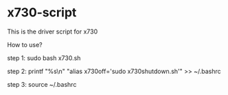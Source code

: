 # x730-script
This is the driver script for x730

How to use?

step 1:
sudo bash x730.sh

step 2:
printf "%s\\n" "alias x730off='sudo x730shutdown.sh'" >> ~/.bashrc

step 3:
source ~/.bashrc
